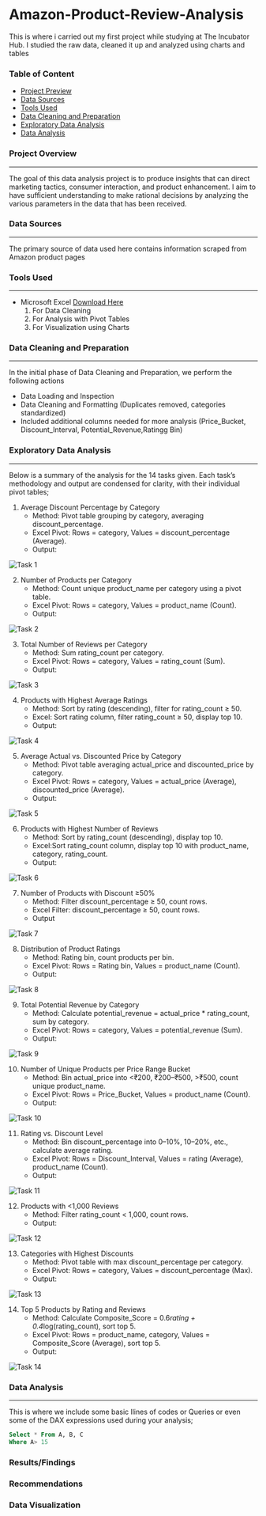 # Amazon-Product-Review-Analysis

This is where i carried out my first project while studying at The Incubator Hub. I studied the raw data, cleaned it up and analyzed using charts and tables

### Table of Content
-    [Project Preview](#Project-preview)
-    [Data Sources](#Data-sources)
-    [Tools Used](#Tools-Used)
-    [Data Cleaning and Preparation](#Data-Cleaning-and-Preparation)
-    [Exploratory Data Analysis](#Exploratory-data-analysis)
-    [Data Analysis](#Data-analysis)

### Project Overview
---
The goal of this data analysis project is to produce insights that can direct marketing tactics, consumer interaction, and product enhancement. I aim to have sufficient understanding to make rational decisions by analyzing the various parameters in the data that has been received.

### Data Sources
---
The primary source of data used here contains information scraped from Amazon product pages

### Tools Used
---
-  Microsoft Excel [Download Here](https://www.microsoft.com)
    1. For Data Cleaning
    2. For Analysis with Pivot Tables
    3. For Visualization using Charts
  
### Data Cleaning and Preparation
---
In the initial phase of Data Cleaning and Preparation, we perform the following actions
-    Data Loading and Inspection
-    Data Cleaning and Formatting (Duplicates removed, categories standardized)
-    Included additional columns needed for more analysis (Price_Bucket, Discount_Interval, Potential_Revenue,Ratingg Bin)

### Exploratory Data Analysis
---
Below is a summary of the analysis for the 14 tasks given. Each task’s methodology and output are condensed for clarity, with their individual pivot tables;
 
  1. Average Discount Percentage by Category
     - Method: Pivot table grouping by category, averaging discount_percentage.
     - Excel Pivot: Rows = category, Values = discount_percentage (Average).
     - Output:

![Task 1](https://github.com/user-attachments/assets/646e6d54-4a3a-4fcc-a0db-6ee2999ae134)

  2. Number of Products per Category
     - Method: Count unique product_name per category using a pivot table.
     - Excel Pivot: Rows = category, Values = product_name (Count).
     - Output:

![Task 2](https://github.com/user-attachments/assets/50ba7241-8fd5-419c-b856-730fb3df4ab3)

  3. Total Number of Reviews per Category
     - Method: Sum rating_count per category.
     - Excel Pivot: Rows = category, Values = rating_count (Sum).
     - Output:

![Task 3](https://github.com/user-attachments/assets/6916b000-6060-48b1-bf69-74623b3c926f)

  4. Products with Highest Average Ratings
     - Method: Sort by rating (descending), filter for rating_count ≥ 50.
     - Excel: Sort rating column, filter rating_count ≥ 50, display top 10.
     - Output:

![Task 4](https://github.com/user-attachments/assets/ff5789e3-78e1-42c0-8144-e66e17087436)

  5. Average Actual vs. Discounted Price by Category
     - Method: Pivot table averaging actual_price and discounted_price by category.
     - Excel Pivot: Rows = category, Values = actual_price (Average), discounted_price (Average).
     - Output:

![Task 5](https://github.com/user-attachments/assets/0aa86135-1e14-4622-a019-23c8963cab72)

  6. Products with Highest Number of Reviews
     - Method: Sort by rating_count (descending), display top 10.
     - Excel:Sort rating_count column, display top 10 with product_name, category, rating_count.
     - Output:

![Task 6](https://github.com/user-attachments/assets/3b73f399-7e86-4cee-9543-cd6b1f5fe573)

  7. Number of Products with Discount ≥50%
     - Method: Filter discount_percentage ≥ 50, count rows.
     - Excel Filter: discount_percentage ≥ 50, count rows.
     - Output

![Task 7](https://github.com/user-attachments/assets/923744fc-ce91-4213-b403-aa95fbc2595c)

  8. Distribution of Product Ratings
     - Method: Rating bin, count products per bin.
     - Excel Pivot: Rows = Rating bin, Values = product_name (Count).
     - Output:

![Task 8](https://github.com/user-attachments/assets/f21da3f9-c062-4c3d-8e62-17b5a502ac52)

  9. Total Potential Revenue by Category
     - Method: Calculate potential_revenue = actual_price * rating_count, sum by category.
     - Excel Pivot: Rows = category, Values = potential_revenue (Sum).
     - Output:

![Task 9](https://github.com/user-attachments/assets/4d7d1b85-1368-4355-9924-0b95d8312fe2)

 10. Number of Unique Products per Price Range Bucket
     - Method: Bin actual_price into <₹200, ₹200–₹500, >₹500, count unique product_name.
     - Excel Pivot: Rows = Price_Bucket, Values = product_name (Count).
     - Output:

![Task 10](https://github.com/user-attachments/assets/94d97aab-d55a-4739-9484-2c17e2d73728)

 11. Rating vs. Discount Level
     - Method: Bin discount_percentage into 0–10%, 10–20%, etc., calculate average rating.
     - Excel Pivot: Rows = Discount_Interval, Values = rating (Average), product_name (Count).
     - Output:

![Task 11](https://github.com/user-attachments/assets/c8a41203-21ea-4ab2-91a0-eb8f2bd2543c)

 12. Products with <1,000 Reviews
     - Method: Filter rating_count < 1,000, count rows.
     - Output:

![Task 12](https://github.com/user-attachments/assets/096ac8ac-17e6-48eb-9654-a965b6c6a708)

 13. Categories with Highest Discounts
     - Method: Pivot table with max discount_percentage per category.
     - Excel Pivot: Rows = category, Values = discount_percentage (Max).
     - Output:

![Task 13](https://github.com/user-attachments/assets/c06b075c-5d46-467a-b2fc-f95bfbc2987d)

 14. Top 5 Products by Rating and Reviews
     - Method: Calculate Composite_Score = 0.6*rating + 0.4*log(rating_count), sort top 5.
     - Excel Pivot: Rows = product_name, category, Values = Composite_Score (Average), sort top 5.
     - Output:

![Task 14](https://github.com/user-attachments/assets/72bb5091-3a0f-4113-b405-4daef23d95a3)

### Data Analysis
---
This is where we include some basic llines of codes or Queries or even some of the DAX expressions used during your analysis;

```  SQL
Select * From A, B, C
Where A> 15
```
### Results/Findings


### Recommendations


### Data Visualization

